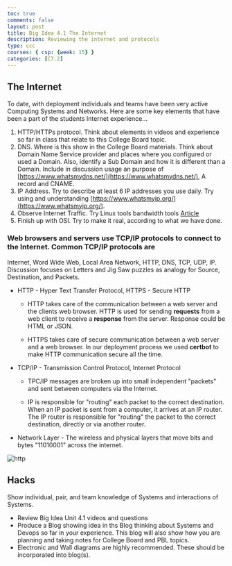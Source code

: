 ```yaml
---
toc: true
comments: false
layout: post
title: Big Idea 4.1 The Internet
description: Reviewing the internet and protocols
type: ccc
courses: { csp: {week: 15} }
categories: [C7.2]
---
```


## The Internet

To date, with deployment individuals and teams have been very active Computing Systems and Networks.  Here are some key elements that have been a part of the students Internet experience...

1. HTTP/HTTPs protocol.  Think about elements in videos and experience so far in class that relate to this College Board topic.
2. DNS.  Where is this show in the College Board materials.  Think about Domain Name Service provider and places where you configured or used a Domain.  Also, identify a Sub Domain and how it is different than a Domain.  Include in discussion usage an purpose of [https://www.whatsmydns.net/](https://www.whatsmydns.net/), A record and CNAME.
3. IP Address.  Try to describe at least 6 IP addresses you use daily.  Try using and understanding [https://www.whatsmyip.org/](https://www.whatsmyip.org/).
4. Observe Internet Traffic.  Try Linux tools bandwidth tools [Article](https://www.binarytides.com/linux-commands-monitor-network/)
5. Finish up with OSI.  Try to make it real, according to what we have done.

### Web browsers and servers use TCP/IP protocols to connect to the Internet. Common TCP/IP protocols are

Internet, Word Wide Web, Local Area Network, HTTP, DNS, TCP, UDP, IP.   Discussion focuses on Letters and Jig Saw puzzles as analogy for Source, Destination, and Packets.

* HTTP - Hyper Text Transfer Protocol, HTTPS - Secure HTTP

  * HTTP takes care of the communication between a web server and the clients web browser. HTTP is used for sending **requests** from a web client to receive a **response** from the server.  Response could be HTML or JSON.

  * HTTPS takes care of secure communication between a web server and a web browser.  In our deployment process we used **certbot** to make HTTP communication secure all the time.

* TCP/IP - Transmission Control Protocol, Internet Protocol

  * TPC/IP messages are broken up into small independent "packets" and sent between computers via the Internet.

  * IP is responsible for "routing" each packet to the correct destination.  When an IP packet is sent from a computer, it arrives at an IP router. The IP router is responsible for "routing" the packet to the correct destination, directly or via another router.

* Network Layer - The wireless and physical layers that move bits and bytes "11010001" across the internet.

![http]({{site.baseurl}}/images/network/httpstack.png)

## Hacks

Show individual, pair, and team knowledge of Systems and interactions of Systems.

- Review Big Idea Unit 4.1 videos and questions
- Produce a Blog showing idea in ths Blog thinking about Systems and Devops so far in your experience.  This blog will also show how you are planning and taking notes for College Board and PBL topics.
- Electronic and Wall diagrams are highly recommended.  These should be incorporated into blog(s).
